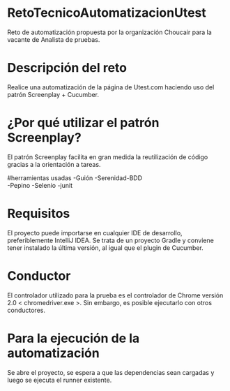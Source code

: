 # RetoTecnicoAutomatizacionUtest

Reto de automatización propuesta por la organización Choucair para la vacante de Analista de pruebas.

# Descripción del reto
Realice una automatización de la página de Utest.com haciendo uso del patrón Screenplay + Cucumber.

# ¿Por qué utilizar el patrón Screenplay?
El patrón Screenplay facilita en gran medida la reutilización de código gracias a la orientación a tareas.

#herramientas usadas
-Guión
-Serenidad-BDD  
-Pepino
-Selenio
-junit

# Requisitos
El proyecto puede importarse en cualquier IDE de desarrollo, preferiblemente IntelliJ IDEA. Se trata de un proyecto Gradle y conviene tener instalado la última versión, al igual que el plugin de Cucumber.

# Conductor
El controlador utilizado para la prueba es el controlador de Chrome versión 2.0 < chromedriver.exe >. Sin embargo, es posible ejecutarlo con otros conductores.

# Para la ejecución de la automatización
Se abre el proyecto, se espera a que las dependencias sean cargadas y luego se ejecuta el runner existente.

